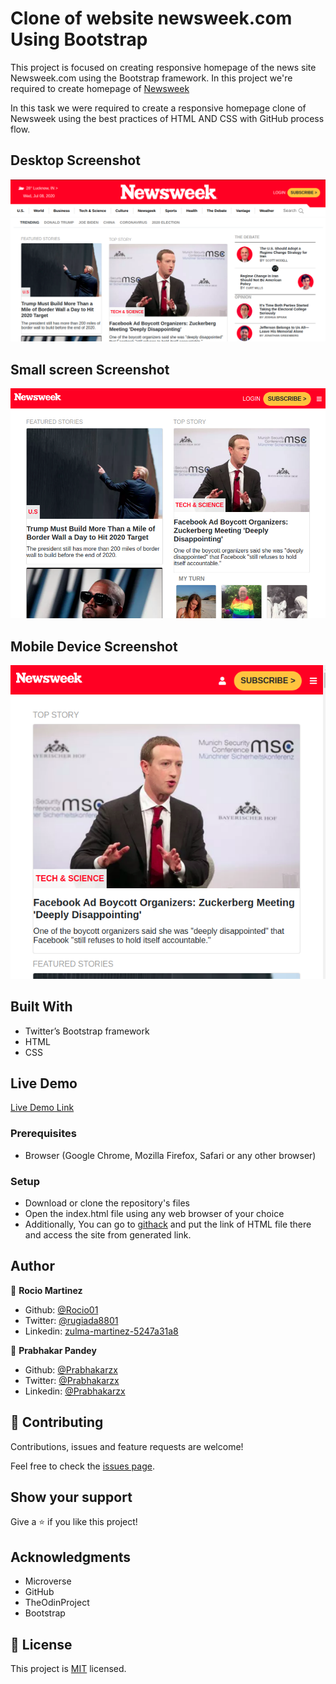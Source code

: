 # Clone of website newsweek.com Using Bootstrap

> 
This project is focused on creating responsive homepage of the news site Newsweek.com using the Bootstrap framework. In this project we're required to create homepage of [Newsweek](https://www.newsweek.com/)

In this task we were required to create a responsive homepage clone of Newsweek using the best practices of HTML AND CSS with GitHub process flow.

## Desktop Screenshot

![screenshot](./images/Desktop_Screenshot_Newsweek.png)

## Small screen Screenshot

![screenshot](./images/Small_Devices_Screenshot.png)

## Mobile Device Screenshot
![screenshot](./images/Mobile_Screenshot_Newsweek.png)

## Built With

- Twitter’s Bootstrap framework
- HTML
- CSS

## Live Demo

[Live Demo Link](https://rawcdn.githack.com/Rocio01/Using-Bootstrap/7f17872a78c8abf7a56cfebcab8d6643aa55f7ff/index.html)


### Prerequisites

- Browser (Google Chrome, Mozilla Firefox, Safari or any other browser)

### Setup

- Download or clone the repository's files
- Open the index.html file using any web browser of your choice
- Additionally, You can go to [githack](https://raw.githack.com) and put the link of HTML file there and access the site from generated link.

## Author

👤 **Rocio Martinez**

- Github: [@Rocio01](https://github.com/Rocio01)
- Twitter: [@rugiada8801](https://twitter.com/rugiada8801)
- Linkedin: [zulma-martinez-5247a31a8](https://www.linkedin.com/in/zulma-martinez-5247a31a8/)

👤 **Prabhakar Pandey**

- Github: [@Prabhakarzx](https://github.com/Prabhakarzx)
- Twitter: [@Prabhakarzx](https://twitter.com/prabhakarzx)
- Linkedin: [@Prabhakarzx](https://www.linkedin.com/in/prabhakarzx/)

## 🤝 Contributing

Contributions, issues and feature requests are welcome!

Feel free to check the [issues page](https://github.com/Rocio01/Using-Bootstrap/issues).

## Show your support

Give a ⭐️ if you like this project!

## Acknowledgments

- Microverse
- GitHub
- TheOdinProject
- Bootstrap

## 📝 License

This project is [MIT](lic.url) licensed.
